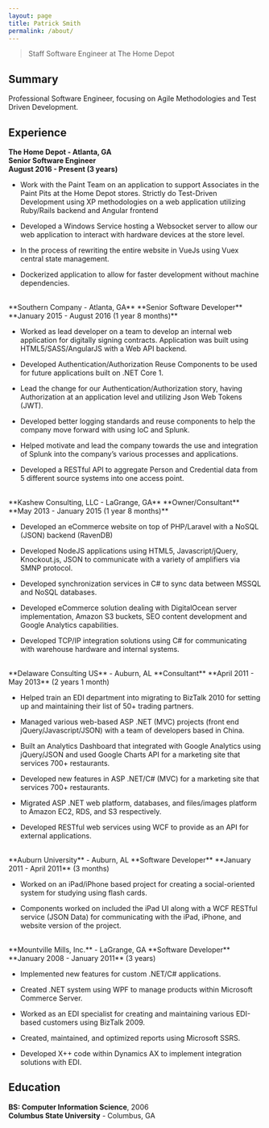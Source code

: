 ```yaml
---
layout: page
title: Patrick Smith
permalink: /about/
---
```

> Staff Software Engineer at The Home Depot

## Summary
Professional Software Engineer, focusing on Agile Methodologies
and Test Driven Development.

## Experience
**The Home Depot - Atlanta, GA**  
**Senior Software Engineer**  
**August 2016 - Present (3 years)**

* Work with the Paint Team on an application to support Associates in the Paint Pits at the Home Depot stores. Strictly do Test-Driven Development using XP methodologies on a web application utilizing Ruby/Rails backend and Angular frontend

* Developed a Windows Service hosting a Websocket server to allow our web application to interact with hardware devices at the store level.

* In the process of rewriting the entire website in VueJs using Vuex central state management.

* Dockerized application to allow for faster development without machine dependencies.
  
<br />
**Southern Company - Atlanta, GA**  
**Senior Software Developer**  
**January 2015 - August 2016 (1 year 8 months)**  

* Worked as lead developer on a team to develop an internal web application for digitally signing contracts.  Application was built using HTML5/SASS/AngularJS with a Web API backend.

* Developed Authentication/Authorization Reuse Components to be used for future applications built on .NET Core 1.

* Lead the change for our Authentication/Authorization story, having Authorization at an application level and utilizing Json Web Tokens (JWT).

* Developed better logging standards and reuse components to help the company move forward with using IoC and Splunk.

* Helped motivate and lead the company towards the use and integration of Splunk into the company’s various processes and applications.

* Developed a RESTful API to aggregate Person and Credential data from 5 different source systems into one access point.
  
<br />
**Kashew Consulting, LLC - LaGrange, GA**  
**Owner/Consultant**  
**May 2013 - January 2015 (1 year 8 months)**  

* Developed an eCommerce website on top of PHP/Laravel with a NoSQL (JSON) backend (RavenDB)

* Developed NodeJS applications using HTML5, Javascript/jQuery, Knockout.js, JSON to communicate with a variety of amplifiers via SMNP protocol.

* Developed synchronization services in C# to sync data between MSSQL and NoSQL databases.

* Developed eCommerce solution dealing with DigitalOcean server implementation, Amazon S3 buckets, SEO content development and Google Analytics capabilities.

* Developed TCP/IP integration solutions using C# for communicating with warehouse hardware and internal systems.
  
<br />
**Delaware Consulting US** - Auburn, AL  
**Consultant**  
**April 2011 - May 2013** (2 years 1 month)

* Helped train an EDI department into migrating to BizTalk 2010 for setting up and maintaining their list of 50+ trading partners.

* Managed various web-based ASP .NET (MVC) projects (front end jQuery/Javascript/JSON) with a team of developers based in China.

* Built an Analytics Dashboard that integrated with Google Analytics using jQuery/JSON and used Google Charts API for a marketing site that services 700+ restaurants.

* Developed new features in ASP .NET/C# (MVC) for a marketing site that services 700+ restaurants.

* Migrated ASP .NET web platform, databases, and files/images platform to Amazon EC2, RDS, and S3 respectively.

* Developed RESTful web services using WCF to provide as an API for external applications.
  
<br />
**Auburn University** - Auburn, AL  
**Software Developer**  
**January 2011 - April 2011** (3 months)

* Worked on an iPad/iPhone based project for creating a social-oriented system for studying using flash cards.

* Components worked on included the iPad UI along with a WCF RESTful service (JSON Data) for communicating with the iPad, iPhone, and website version of the project.
  
<br />
**Mountville Mills, Inc.** - LaGrange, GA  
**Software Developer**  
**January 2008 - January 2011** (3 years) 

* Implemented new features for custom .NET/C# applications.

* Created .NET system using WPF to manage products within Microsoft Commerce Server.

* Worked as an EDI specialist for creating and maintaining various EDI-based customers using BizTalk 2009.

* Created, maintained, and optimized reports using Microsoft SSRS.

* Developed X++ code within Dynamics AX to implement integration solutions with EDI.

## Education
**BS: Computer Information Science**, 2006   
**Columbus State University** - Columbus, GA
